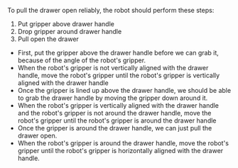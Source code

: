 To pull the drawer open reliably, the robot should perform these steps:

1. Put gripper above drawer handle
2. Drop gripper around drawer handle
3. Pull open the drawer

- First, put the gripper above the drawer handle before we can grab it, because of the angle of the robot's gripper.
- When the robot's gripper is not vertically aligned with the drawer handle, move the robot's gripper until the robot's gripper is vertically aligned with the drawer handle
- Once the gripper is lined up above the drawer handle, we should be able to grab the drawer handle by moving the gripper down around it.
- When the robot's gripper is vertically aligned with the drawer handle and the robot's gripper is not around the drawer handle, move the robot's gripper until the robot's gripper is around the drawer handle
- Once the gripper is around the drawer handle, we can just pull the drawer open.
- When the robot's gripper is around the drawer handle, move the robot's gripper until the robot's gripper is horizontally aligned with the drawer handle.